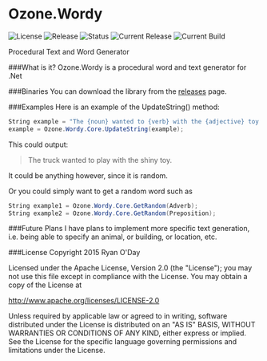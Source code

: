 # Ozone.Wordy
![License](https://img.shields.io/badge/license-Apache-blue.svg)
![Release](https://img.shields.io/badge/release-v1.0.0-blue.svg)
![Status](https://img.shields.io/badge/status-Active-brightgreen.svg)
![Current Release](https://img.shields.io/badge/current%20release-Stable-brightgreen.svg)
![Current Build](https://img.shields.io/badge/current%20build-Stable-brightgreen.svg)

Procedural Text and Word Generator

###What is it?
Ozone.Wordy is a procedural word and text generator for .Net

###Binaries
You can download the library from the [releases](https://github.com/theryan722/Ozone.Wordy/releases/) page.

###Examples
Here is an example of the UpdateString() method:
```c#
String example = "The {noun} wanted to {verb} with the {adjective} toy.
example = Ozone.Wordy.Core.UpdateString(example);
```
This could output:
> The truck wanted to play with the shiny toy.

It could be anything however, since it is random.

Or you could simply want to get a random word such as
```c#
String example1 = Ozone.Wordy.Core.GetRandom(Adverb);
String example2 = Ozone.Wordy.Core.GetRandom(Preposition);
```

###Future Plans
I have plans to implement more specific text generation, i.e. being able to specify an animal, or building, or location, etc.

###License
Copyright 2015 Ryan O'Day

Licensed under the Apache License, Version 2.0 (the "License");
you may not use this file except in compliance with the License.
You may obtain a copy of the License at

http://www.apache.org/licenses/LICENSE-2.0

Unless required by applicable law or agreed to in writing, software
distributed under the License is distributed on an "AS IS" BASIS,
WITHOUT WARRANTIES OR CONDITIONS OF ANY KIND, either express or implied.
See the License for the specific language governing permissions and
limitations under the License.
